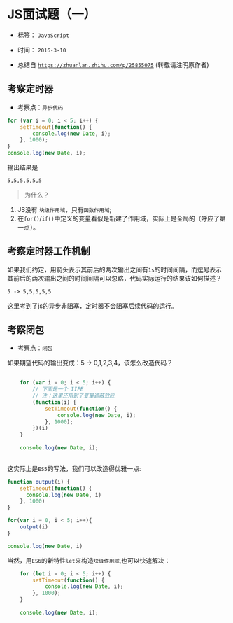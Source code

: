 # JS面试题（一）
- 标签： `JavaScript`
- 时间： `2016-3-10`

- 总结自 [`https://zhuanlan.zhihu.com/p/25855075`](https://zhuanlan.zhihu.com/p/25855075) (转载请注明原作者)

## 考察定时器

- 考察点：`异步代码`

```js
for (var i = 0; i < 5; i++) {
    setTimeout(function() {
        console.log(new Date, i);
    }, 1000);
}
console.log(new Date, i);
```

输出结果是
```markdown
5,5,5,5,5,5
```

> 为什么？

1. JS没有 `块级作用域`，只有`函数作用域`;
2. 在`for()`/`if()`中定义的变量看似是新建了作用域，实际上是全局的（呼应了第一点）。

## 考察定时器工作机制

如果我们约定，用箭头表示其前后的两次输出之间有`1s`的时间间隔，而逗号表示其前后的两次输出之间的时间间隔可以忽略，代码实际运行的结果该如何描述？

```markdown
5 -> 5,5,5,5,5
```
这里考到了js的异步非阻塞，定时器不会阻塞后续代码的运行。



## 考察闭包

- 考察点：`闭包`

如果期望代码的输出变成：5 -> 0,1,2,3,4，该怎么改造代码？

```js
	
	for (var i = 0; i < 5; i++) {
		// 下面是一个 IIFE
		// 注：这里还用到了变量遮蔽效应
        (function(i) {
            setTimeout(function() {
            	console.log(new Date, i);
        	}, 1000);
        })(i)
    }
    
    console.log(new Date, i);
	
```

这实际上是`ES5`的写法，我们可以改造得优雅一点:

```js
function output(i) {
	setTimeout(function() {
	  console.log(new Date, i)
	}, 1000)	
}

for(var i = 0, i < 5; i++){
	output(i)
}

console.log(new Date, i)
```

当然，用`ES6`的新特性`let`来构造`块级作用域`,也可以快速解决：

```js
	for (let i = 0; i < 5; i++) {
		setTimeout(function() {
	        console.log(new Date, i);
		}, 1000);
    }
    
    console.log(new Date, i);
```








